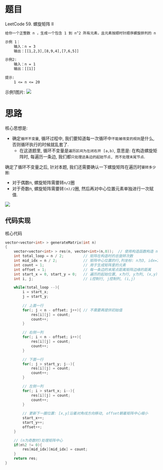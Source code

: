 # 题目
LeetCode 59. 螺旋矩阵 II

```txt
给你一个正整数 n ，生成一个包含 1 到 n^2 所有元素，且元素按顺时针顺序螺旋排列的 n x n 正方形矩阵 matrix。

示例 1：
    输入：n = 3
    输出：[[1,2,3],[8,9,4],[7,6,5]]

示例2:
    输入：n = 1
    输出：[[1]]

提示:
    1 <= n <= 20
```
示例1图片:
![](https://assets.leetcode.com/uploads/2020/11/13/spiraln.jpg)


# 思路
核心思想是: 
- 确定`循环不变量`, 循环过程中, 我们要知道每一次循环中`不能被改变的规则`是什么, 否则循环执行的时候就乱套了.
    - 在这道题里, 循环不变量是`遍历区间为左闭右开 [a,b)`, 意思是: 在构造螺旋矩阵时, 每遍历一条边, 我们都`只处理这条边的起始节点, 而不处理末尾节点`.

确定了循环不变量之后, 针对本题, 我们还需要确认一下螺旋矩阵在遍历时`要转多少圈`:
- 对于偶数n, 螺旋矩阵需要转`n/2`圈
- 对于奇数n, 螺旋矩阵需要转`(n)/2`圈, 然后再对中心位置元素单独进行一次赋值.

![](https://code-thinking-1253855093.file.myqcloud.com/pics/20220922102236.png)

## 代码实现
核心代码
```cpp
vector<vector<int> > generateMatrix(int n)
{
    vector<vector<int> > res(n, vector<int>(n,0));  // 使用构造函数构造 n*n 的二维数组, 元素全部初始化为0 
    int total_loop = n / 2;         // 矩阵在构造时的总旋转次数
    int mid_idx = n / 2;            // 矩阵中心位置的行,列坐标: n为3, idx=1, 中心点为[1,1]; n为5, idx=2, 中心点为[2,2]
    int count = 1;                  // 用于生成矩阵里的元素
    int offset = 1;                 // 每一条边的末尾点距离矩阵边缘的距离
    int start_x = 0, start_y = 0;   // 遍历的起始位置, x为行, y为列, (x,y)
    int i, j;                       // i控制行, j控制列, (i,j)

    while(total_loop --){
        i = start_x;
        j = start_y;
        
        // 上面一行
        for(; j < n - offset; j++){ // 不需要再提供初始值
            res[i][j] = count;
            count++;
        }

        // 右侧一列
        for(; i < n - offset; i++){
            res[i][j] = count;
            count++;
        }

        // 下面一行
        for(; j > start_y; j--){
            res[i][j] = count;
            count++;
        }

        // 左侧一列
        for(; i > start_x; i--){
            res[i][j] = count;
            count++;
        }
        
        // 更新下一圈位置: [x,y]沿着对角线方向移动, offset朝着矩阵中心缩小
        start_x++;
        start_y++;
        offset++;
    }

    // (n为奇数时)处理矩阵中心
    if(n%2 != 0){
        res[mid_idx][mid_idx] = count;
    }
    return res;
}
```


